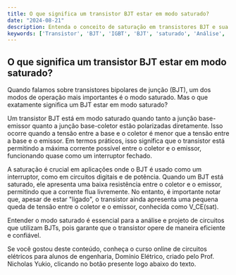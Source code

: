 ```yaml
---
title: O que significa um transistor BJT estar em modo saturado?
date: "2024-08-21"
description: Entenda o conceito de saturação em transistores BJT e sua importância na análise de circuitos elétricos.
keywords: ['Transistor', 'BJT', 'IGBT', 'BJT', 'saturado', 'Análise', 'Bipolar']
---
```


## O que significa um transistor BJT estar em modo saturado?

Quando falamos sobre transistores bipolares de junção (BJT), um dos modos de operação mais importantes é o modo saturado. Mas o que exatamente significa um BJT estar em modo saturado?

Um transistor BJT está em modo saturado quando tanto a junção base-emissor quanto a junção base-coletor estão polarizadas diretamente. Isso ocorre quando a tensão entre a base e o coletor é menor que a tensão entre a base e o emissor. Em termos práticos, isso significa que o transistor está permitindo a máxima corrente possível entre o coletor e o emissor, funcionando quase como um interruptor fechado.

A saturação é crucial em aplicações onde o BJT é usado como um interruptor, como em circuitos digitais e de potência. Quando um BJT está saturado, ele apresenta uma baixa resistência entre o coletor e o emissor, permitindo que a corrente flua livremente. No entanto, é importante notar que, apesar de estar "ligado", o transistor ainda apresenta uma pequena queda de tensão entre o coletor e o emissor, conhecida como V_CE(sat).

Entender o modo saturado é essencial para a análise e projeto de circuitos que utilizam BJTs, pois garante que o transistor opere de maneira eficiente e confiável.

Se você gostou deste conteúdo, conheça o curso online de circuitos elétricos para alunos de engenharia, Domínio Elétrico, criado pelo Prof. Nicholas Yukio, clicando no botão presente logo abaixo do texto.